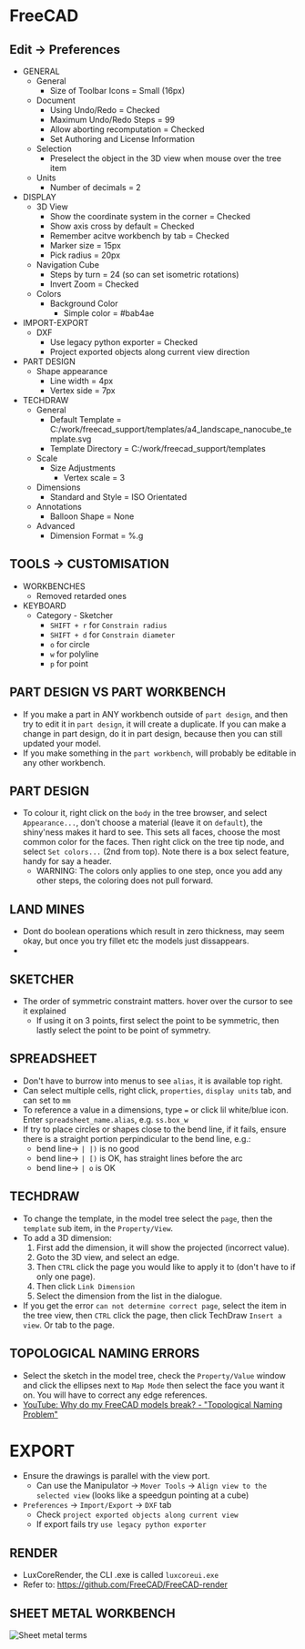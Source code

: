 # FreeCAD

## Edit -> Preferences 

- GENERAL
    - General
        - Size of Toolbar Icons = Small (16px)
    - Document
        - Using Undo/Redo = Checked
        - Maximum Undo/Redo Steps = 99
        - Allow aborting recomputation = Checked
        - Set Authoring and License Information
    - Selection
        - Preselect the object in the 3D view when mouse over the tree item
    - Units
        - Number of decimals = 2
- DISPLAY
    - 3D View
        - Show the coordinate system in the corner = Checked
        - Show axis cross by default = Checked
        - Remember acitve workbench by tab = Checked
        - Marker size = 15px
        - Pick radius = 20px
    - Navigation Cube
        - Steps by turn = 24 (so can set isometric rotations)
        - Invert Zoom = Checked
    - Colors
        - Background Color
            - Simple color = #bab4ae
- IMPORT-EXPORT
    - DXF
        - Use legacy python exporter = Checked
        - Project exported objects along current view direction
- PART DESIGN
    - Shape appearance
        - Line width = 4px
        - Vertex side = 7px
- TECHDRAW
    - General
        - Default Template = C:/work/freecad_support/templates/a4_landscape_nanocube_template.svg
        - Template Directory = C:/work/freecad_support/templates
    - Scale
        - Size Adjustments
            - Vertex scale = 3
    - Dimensions
        - Standard and Style = ISO Orientated
    - Annotations
        - Balloon Shape = None
    - Advanced
        - Dimension Format = %.g

## TOOLS -> CUSTOMISATION

- WORKBENCHES
    - Removed retarded ones
- KEYBOARD
    - Category - Sketcher
        - `SHIFT + r` for `Constrain radius`
        - `SHIFT + d` for `Constrain diameter`
        - `o` for circle
        - `w` for polyline
        - `p` for point

## PART DESIGN VS PART WORKBENCH

- If you make a part in ANY workbench outside of `part design`, and then try to edit it in `part design`, it will create a duplicate. If you can make a change in part design, do it in part design, because then you can still updated your model.
- If you make something in the `part workbench`, will probably be editable in any other workbench.

## PART DESIGN

- To colour it, right click on the `body` in the tree browser, and select `Appearance...`, don't choose a material (leave it on `default`), the shiny'ness makes it hard to see. This sets all faces, choose the most common color for the faces. Then right click on the tree tip node, and select `Set colors...` (2nd from top). Note there is a box select feature, handy for say a header.
    - WARNING: The colors only applies to one step, once you add any other steps, the coloring does not pull forward.

## LAND MINES

- Dont do boolean operations which result in zero thickness, may seem okay, but once you try fillet etc the models just dissappears.
-

## SKETCHER

- The order of symmetric constraint matters. hover over the cursor to see it explained
    - If using it on 3 points, first select the point to be symmetric, then lastly select the point to be point of symmetry.

## SPREADSHEET

- Don't have to burrow into menus to see `alias`, it is available top right.
- Can select multiple cells, right click, `properties`, `display units` tab, and can set to `mm`
- To reference a value in a dimensions, type `=` or click lil white/blue icon. Enter `spreadsheet_name.alias`, e.g. `ss.box_w`
- If try to place circles or shapes close to the bend line, if it fails, ensure there is a straight portion perpindicular to the bend line, e.g.:
    - bend line-> `| |)` is no good
    - bend line-> `| [)` is OK, has straight lines before the arc
    - bend line-> `| o` is OK

## TECHDRAW

- To change the template, in the model tree select the `page`, then the `template` sub item, in the `Property/View`.
- To add a 3D dimension:
    1. First add the dimension, it will show the projected (incorrect value).
    2. Goto the 3D view, and select an edge.
    3. Then `CTRL` click the page you would like to apply it to (don't have to if only one page).
    4. Then click `Link Dimension`
    5. Select the dimension from the list in the dialogue.
- If you get the error `can not determine correct page`, select the item in the tree view, then `CTRL` click the page,
then click TechDraw `Insert a view`. Or tab to the page.

## TOPOLOGICAL NAMING ERRORS

- Select the sketch in the model tree, check the `Property/Value` window and click the ellipses next to `Map Mode` then select the face you want it on. You will have to correct any edge references.
- [YouTube: Why do my FreeCAD models break? - "Topological Naming Problem"](https://www.youtube.com/watch?v=6p2vqEEmWq4)

# EXPORT

- Ensure the drawings is parallel with the view port.
    - Can use the Manipulator -> `Mover Tools` -> `Align view to the selected view` (looks like a speedgun pointing at a cube)
- `Preferences` -> `Import/Export` ->  `DXF` tab
    - Check `project exported objects along current view`
    - If export fails try `use legacy python exporter`

## RENDER

- LuxCoreRender, the CLI .exe is called `luxcoreui.exe`
- Refer to: <https://github.com/FreeCAD/FreeCAD-render>


## SHEET METAL WORKBENCH

![Sheet metal terms](./sheetmetal_terms.png)
